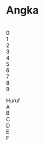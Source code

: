 <h1>Angka</h1>
<br/>0
<br/>1
<br/>2
<br/>3
<br/>4
<br/>5
<br/>6
<br/>7
<br/>8
<br/>9
<p>
<p>Huruf
<br/>A
<br/>B
<br/>C
<br/>D
<br/>E
<br/>F
<br
